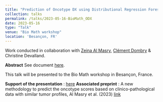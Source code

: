 ```yaml
---
title: "Prediction of Oncotype DX using Distributional Regression Forests "
collection: talks
permalink: /talks/2023-05-16-BioMath_ODX
date: 2023-05-16
type: "Talk"
venue: "Bio Math workshop"
location: 'Besançon, FR'
---
```

Work conducted in collaboration with [Zeina Al Masry](https://www.femto-st.fr/fr/personnel-femto/zeinaalmasry), [Clément Dombry](https://cdombry.perso.math.cnrs.fr/) & Christine Devalland.

**Abstract** See document [here](../publications/ODX_QRF).


This talk will be presented to the Bio Math workshop in Besançon, France.


**Support of the presentation** : [here](https://pic-romain.github.io/files/DRF_ODX_RDI_BMB_handout.pdf) 
**Associated preprint** : A new methodology to predict the oncotype scores based on clinico-pathological data with similar tumor profiles, Al Masry et al. (2023) [link](../publications/2023-02-01-ODX_DRF)